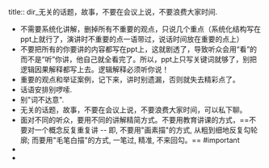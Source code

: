 title:: dir_无关的话题，故事，不要在会议上说，不要浪费大家时间.

- 不需要系统化讲解，删掉所有不重要的观点，只说几个重点（系统化结构写在ppt上就行了，演讲时不重要的点一语带过，说话时间放在重要的点上）
- 不要把所有的你要讲的内容都写在ppt上，这就剧透了，导致听众会用“看”的而不是“听”你讲，他自己就全看完了。所以，ppt上只写关键词就够了，别把逻辑因果解释都写上去。逻辑解释必须听你说！
- 重要的观点和举证案例，记下来，讲时别遗漏，否则就失去精彩点了。
- 话语安排别啰嗦.
- 别"词不达意".
- 无关的话题，故事，不要在会议上说，不要浪费大家时间，可以私下聊。
- 面对不同的听众，要用不同的讲解精简方式。不要用教育讲课的方式，==不要对一个概念反复重复讲 -- 即, 不要用"画素描"的方式,  从粗到细地反复勾轮廓; 而要用"毛笔白描"的方式, 一笔过, 精准, 不来回勾。== #important
-
-